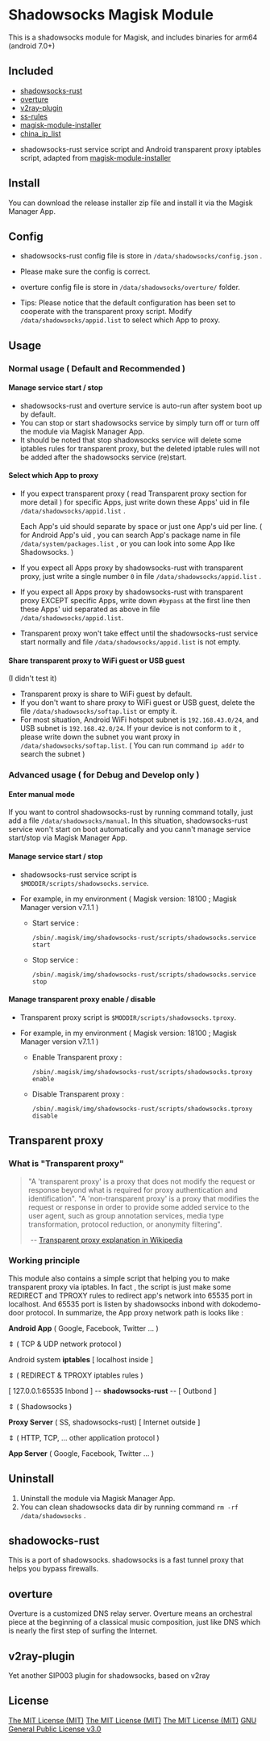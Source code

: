 # Shadowsocks Magisk Module

This is a shadowsocks module for Magisk, and includes binaries for arm64 (android 7.0+)



## Included

* [shadowsocks-rust](<https://github.com/shadowsocks/shadowsocks-rust>)
* [overture](<https://github.com/shawn1m/overture>)
* [v2ray-plugin](<https://github.com/shadowsocks/v2ray-plugin>)
* [ss-rules](<https://github.com/shadowsocks/luci-app-shadowsocks/blob/master/files/root/usr/bin/ss-rules-without-ipset>)
* [magisk-module-installer](https://github.com/topjohnwu/magisk-module-installer)
* [china_ip_list](https://github.com/17mon/china_ip_list)

- shadowsocks-rust service script and Android transparent proxy iptables script, adapted from [magisk-module-installer](https://github.com/topjohnwu/magisk-module-installer)



## Install

You can download the release installer zip file and install it via the Magisk Manager App.



## Config

- shadowsocks-rust config file is store in `/data/shadowsocks/config.json` .

- Please make sure the config is correct.

- overture config file is store in `/data/shadowsocks/overture/` folder.

- Tips: Please notice that the default configuration has been set to cooperate with the transparent proxy script. Modify `/data/shadowsocks/appid.list` to select which App to proxy.



## Usage

### Normal usage ( Default and Recommended )

#### Manage service start / stop

- shadowsocks-rust and overture service is auto-run after system boot up by default.
- You can stop or start shadowsocks service by simply turn off or turn off the module via Magisk Manager App. 
- It should be noted that stop shadowsocks service will delete some iptables rules for transparent proxy, but the deleted iptable rules will not be added after the shadowsocks service (re)start.


#### Select which App to proxy

- If you expect transparent proxy ( read Transparent proxy section for more detail ) for specific Apps, just write down these Apps' uid in file `/data/shadowsocks/appid.list` . 

  Each App's uid should separate by space or just one App's uid per line. ( for Android App's uid , you can search App's package name in file `/data/system/packages.list` , or you can look into some App like Shadowsocks. )

- If you expect all Apps proxy by shadowsocks-rust with transparent proxy, just write a single number `0` in file `/data/shadowsocks/appid.list` .

- If you expect all Apps proxy by shadowsocks-rust with transparent proxy EXCEPT specific Apps, write down `#bypass` at the first line then these Apps' uid separated as above in file `/data/shadowsocks/appid.list`. 

- Transparent proxy won't take effect until the shadowsocks-rust service start normally and file `/data/shadowsocks/appid.list` is not empty.



#### Share transparent proxy to WiFi guest or USB guest

(I didn't test it)

- Transparent proxy is share to WiFi guest by default.
- If you don't want to share proxy to WiFi guest or USB guest, delete the file `/data/shadowsocks/softap.list` or empty it.
- For most situation, Android WiFi hotspot subnet is `192.168.43.0/24`, and USB subnet is `192.168.42.0/24`. If your device is not conform to it , please write down the subnet you want proxy in `/data/shadowsocks/softap.list`. ( You can run command `ip addr` to search the subnet )



### Advanced usage ( for Debug and Develop only )

#### Enter manual mode

If you want to control shadowsocks-rust by running command totally, just add a file `/data/shadowsocks/manual`.  In this situation, shadowsocks-rust service won't start on boot automatically and you cann't manage service start/stop via Magisk Manager App. 



#### Manage service start / stop

- shadowsocks-rust service script is `$MODDIR/scripts/shadowsocks.service`.

- For example, in my environment ( Magisk version: 18100 ; Magisk Manager version v7.1.1 )

  - Start service : 

    `/sbin/.magisk/img/shadowsocks-rust/scripts/shadowsocks.service start`

  - Stop service :

    `/sbin/.magisk/img/shadowsocks-rust/scripts/shadowsocks.service stop`



#### Manage transparent proxy enable / disable

- Transparent proxy script is `$MODDIR/scripts/shadowsocks.tproxy`.

- For example, in my environment ( Magisk version: 18100 ; Magisk Manager version v7.1.1 )

  - Enable Transparent proxy : 

    `/sbin/.magisk/img/shadowsocks-rust/scripts/shadowsocks.tproxy enable`

  - Disable Transparent proxy :

    `/sbin/.magisk/img/shadowsocks-rust/scripts/shadowsocks.tproxy disable`



## Transparent proxy

### What is "Transparent proxy"

> "A 'transparent proxy' is a proxy that does not modify the request or response beyond what is required for proxy authentication and identification". "A 'non-transparent proxy' is a proxy that modifies the request or response in order to provide some added service to the user agent, such as group annotation services, media type transformation, protocol reduction, or anonymity filtering".
>
> ​                                -- [Transparent proxy explanation in Wikipedia](https://en.wikipedia.org/wiki/Proxy_server#Transparent_proxy)



### Working principle

This module also contains a simple script that helping you to make transparent proxy via iptables. In fact , the script is just make some REDIRECT and TPROXY rules to redirect app's network into 65535 port in localhost. And 65535 port is listen by shadowsocks inbond with dokodemo-door protocol. In summarize, the App proxy network path is looks like :



**Android App** ( Google, Facebook, Twitter ... )

  &vArr;  ( TCP & UDP network protocol )

Android system **iptables**      [ localhost inside ]

  &vArr;  ( REDIRECT & TPROXY iptables rules )

[ 127.0.0.1:65535 Inbond ] -- **shadowsocks-rust** -- [ Outbond ]

  &vArr;  ( Shadowsocks )

**Proxy Server** ( SS, shadowsocks-rust)   [ Internet outside ]             

  &vArr; ( HTTP, TCP, ... other application protocol ) 

**App Server** ( Google, Facebook, Twitter ... )



## Uninstall

1. Uninstall the module via Magisk Manager App.
2. You can clean shadowsocks data dir by running command `rm -rf /data/shadowsocks` .



## shadowocks-rust

This is a port of shadowsocks. shadowsocks is a fast tunnel proxy that helps you bypass firewalls.

## overture

Overture is a customized DNS relay server. Overture means an orchestral piece at the beginning of a classical music composition, just like DNS which is nearly the first step of surfing the Internet.

## v2ray-plugin

Yet another SIP003 plugin for shadowsocks, based on v2ray

## License

[The MIT License (MIT)](https://github.com/shadowsocks/shadowsocks-rust/blob/master/LICENSE)
[The MIT License (MIT)](https://github.com/shawn1m/overture/blob/master/LICENSE)
[The MIT License (MIT)](https://github.com/shadowsocks/v2ray-plugin/blob/master/LICENSE)
[GNU General Public License v3.0](https://github.com/shadowsocks/luci-app-shadowsocks/blob/master/LICENSE)
